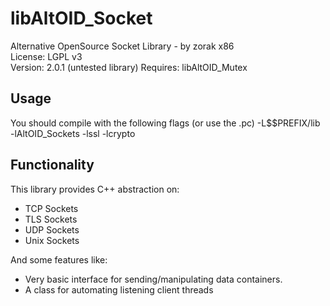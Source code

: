 # libAltOID_Socket

Alternative OpenSource Socket Library - by zorak x86   
License: LGPL v3  
Version: 2.0.1 (untested library)
Requires: libAltOID_Mutex  

## Usage

You should compile with the following flags (or use the .pc)
-L$$PREFIX/lib -lAltOID_Sockets -lssl -lcrypto

## Functionality

This library provides C++ abstraction on:  

- TCP Sockets
- TLS Sockets
- UDP Sockets
- Unix Sockets

And some features like:  

- Very basic interface for sending/manipulating data containers.
- A class for automating listening client threads
